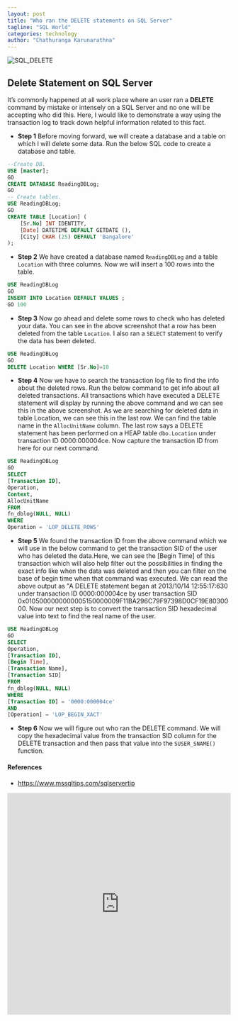 ```yaml
---
layout: post
title: "Who ran the DELETE statements on SQL Server"
tagline: "SQL World"
categories: technology
author: "Chathuranga Karunarathna"
---
```


![SQL_DELETE](https://github.com/aviorsys/aviorsys.github.io/raw/master/images/delete-statement.gif)

## Delete Statement on SQL Server

It’s commonly happened at all work place where an user ran a **DELETE** command by mistake or intensely on a SQL Server and no one will be accepting who did this. Here, I would like to demonstrate a way using the transaction log to track down helpful information related to this fact.

* **Step 1**
Before moving forward, we will create a database and a table on which I will delete some data. Run the below SQL code to create a database and table.
```sql
--Create DB.
USE [master];
GO
CREATE DATABASE ReadingDBLog;
GO
-- Create tables.
USE ReadingDBLog;
GO
CREATE TABLE [Location] (
    [Sr.No] INT IDENTITY,
    [Date] DATETIME DEFAULT GETDATE (),
    [City] CHAR (25) DEFAULT 'Bangalore'
);
```

* **Step 2**
We have created a database named `ReadingDBLog` and a table `Location` with three columns. Now we will insert a 100 rows into the table.
```sql
USE ReadingDBLog
GO
INSERT INTO Location DEFAULT VALUES ;
GO 100
```
* **Step 3**
Now go ahead and delete some rows to check who has deleted your data. You can see in the above screenshot that a row has been deleted from the table `Location`. I also ran a `SELECT` statement to verify the data has been deleted.
```sql
USE ReadingDBLog
GO
DELETE Location WHERE [Sr.No]=10
```
* **Step 4**
Now we have to search the transaction log file to find the info about the deleted rows. Run the below command to get info about all deleted transactions. All transactions which have executed a DELETE statement will display by running the above command and we can see this in the above screenshot. As we are searching for deleted data in table Location, we can see this in the last row. We can find the table name in the `AllocUnitName` column. The last row says a DELETE statement has been performed on a HEAP table `dbo.Location` under transaction ID 0000:000004ce. Now capture the transaction ID from here for our next command.
```sql
USE ReadingDBLog
GO
SELECT
[Transaction ID],
Operation,
Context,
AllocUnitName
FROM
fn_dblog(NULL, NULL)
WHERE
Operation = 'LOP_DELETE_ROWS'
```

* **Step 5**
We found the transaction ID from the above command which we will use in the below command to get the transaction SID of the user who has deleted the data.Here, we can see the [Begin Time] of this transaction which will also help filter out the possibilities in finding the exact info like when the data was deleted and then you can filter on the base of begin time when that command was executed. We can read the above output as "A DELETE statement began at 2013/10/14 12:55:17:630 under transaction ID 0000:000004ce by user transaction SID 0x0105000000000005150000009F11BA296C79F97398D0CF19E8030000. Now our next step is to convert the transaction SID hexadecimal value into text to find the real name of the user.
```sql
USE ReadingDBLog
GO
SELECT
Operation,
[Transaction ID],
[Begin Time],
[Transaction Name],
[Transaction SID]
FROM
fn_dblog(NULL, NULL)
WHERE
[Transaction ID] = '0000:000004ce'
AND
[Operation] = 'LOP_BEGIN_XACT'
```

* **Step 6**
Now we will figure out who ran the DELETE command. We will copy the hexadecimal value from the transaction SID column for the DELETE transaction and then pass that value into the `SUSER_SNAME()` function.

#### References
* <https://www.mssqltips.com/sqlservertip>

<embed src="https://drive.google.com/viewerng/viewer?embedded=true&url=https://github.com/aviorsys/aviorsys.github.io/raw/master/uploads/finding-a-user-who-ran-a-delete-statement.pdf" width="100%" height="500">
